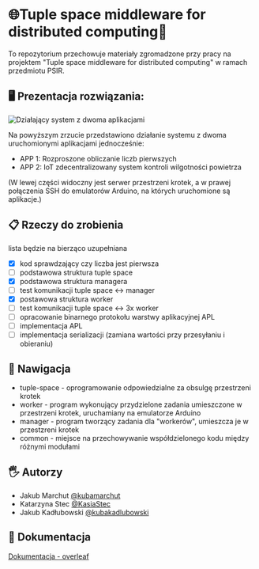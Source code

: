 # 🌐Tuple space middleware for distributed computing🔀

To repozytorium przechowuje materiały zgromadzone przy pracy na projektem "Tuple space middleware for distributed computing" w ramach przedmiotu PSIR.

## 🖥️ Prezentacja rozwiązania: 

![Działający system z dwoma aplikacjami](full-app12.gif)

Na powyższym zrzucie przedstawiono działanie systemu z dwoma uruchomionymi aplikacjami jednocześnie:
- APP 1: Rozproszone obliczanie liczb pierwszych
- APP 2: IoT zdecentralizowany system kontroli wilgotności powietrza

(W lewej części widoczny jest serwer przestrzeni krotek, a w prawej połączenia SSH do emulatorów Arduino, na których uruchomione są aplikacje.)


## 📋 Rzeczy do zrobienia
lista będzie na bierząco uzupełniana

- [x] kod sprawdzający czy liczba jest pierwsza
- [ ] podstawowa struktura tuple space
- [x] podstawowa struktura managera
- [ ] test komunikacji tuple space <-> manager
- [x] postawowa struktura worker
- [ ] test komunikacji tuple space <-> 3x worker
- [ ] opracowanie binarnego protokołu warstwy aplikacyjnej APL
- [ ] implementacja APL
- [ ] implementacja serializacji (zamiana wartości przy przesyłaniu i obieraniu)

## 🧭 Nawigacja

- tuple-space - oprogramowanie odpowiedzialne za obsulgę przestrzeni krotek
- worker - program wykonujący przydzielone zadania umieszczone w przestrzeni krotek, uruchamiany na emulatorze Arduino
- manager - program tworzący zadania dla "workerów", umieszcza je w przestzreni krotek
- common - miejsce na przechowywanie współdzielonego kodu między różnymi modułami

## 🖐️ Autorzy

- Jakub Marchut [@kubamarchut](https://www.github.com/kubamarchut)
- Katarzyna Stec [@KasiaStec](https://www.github.com/KasiaStec)
- Jakub Kadłubowski [@kubakadlubowski](https://www.github.com/kadlub)

## 📃 Dokumentacja

[Dokumentacja - overleaf](https://www.overleaf.com/read/jdprzxtqqcqg#d17f5a)
